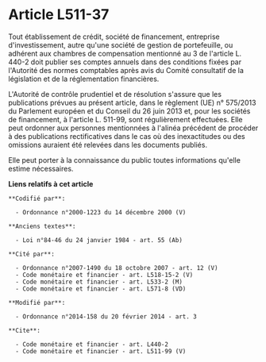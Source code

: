 # Article L511-37

Tout établissement de crédit, société de financement, entreprise d'investissement, autre qu'une société de gestion de
portefeuille, ou adhérent aux chambres de compensation mentionné au 3 de l'article L. 440-2 doit publier ses comptes annuels
dans des conditions fixées par l'Autorité des normes comptables après avis du Comité consultatif de la législation et de la
réglementation financières. 

L'Autorité de contrôle prudentiel et de résolution s'assure que les publications prévues au présent article, dans le
règlement (UE) n° 575/2013 du Parlement européen et du Conseil du 26 juin 2013 et, pour les sociétés de financement, à
l'article L. 511-99, sont régulièrement effectuées. Elle peut ordonner aux personnes mentionnées à l'alinéa précédent de
procéder à des publications rectificatives dans le cas où des inexactitudes ou des omissions auraient été relevées dans les
documents publiés. 

Elle peut porter à la connaissance du public toutes informations qu'elle estime nécessaires.

**Liens relatifs à cet article**

	**Codifié par**:

	  - Ordonnance n°2000-1223 du 14 décembre 2000 (V)

	**Anciens textes**:

	  - Loi n°84-46 du 24 janvier 1984 - art. 55 (Ab)

	**Cité par**:

	  - Ordonnance n°2007-1490 du 18 octobre 2007 - art. 12 (V)
	  - Code monétaire et financier - art. L518-15-2 (V)
	  - Code monétaire et financier - art. L533-2 (M)
	  - Code monétaire et financier - art. L571-8 (VD)

	**Modifié par**:

	  - Ordonnance n°2014-158 du 20 février 2014 - art. 3

	**Cite**:

	  - Code monétaire et financier - art. L440-2
	  - Code monétaire et financier - art. L511-99 (V)
